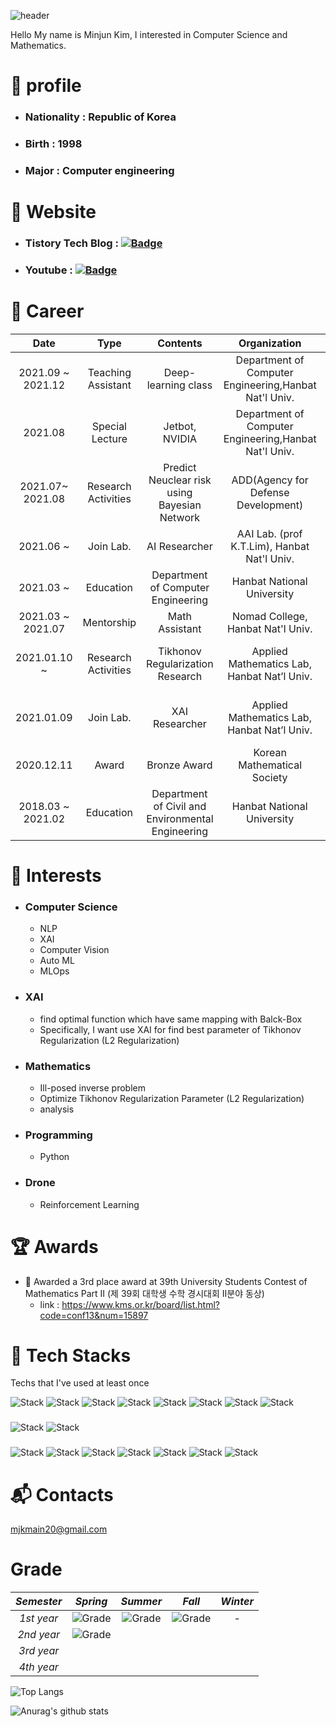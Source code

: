 ![header](https://capsule-render.vercel.app/api?type=soft&color=auto&height=150&section=header&text=KimMinJun&fontSize=70&animation=twinkling)

 Hello My name is Minjun Kim, I interested in Computer Science and Mathematics.

# :boy: profile
  * ### Nationality : Republic of Korea
  * ### Birth : 1998
  * ### Major : Computer engineering 

###
# 📛 Website

* ### Tistory Tech Blog : [![Badge](http://img.shields.io/badge/-Tistory%20Tech%20Blog-brightgreen?style=flat&logo=Tistory&link=https://alpox.kr)](https://deep-learning-challenge.tistory.com/)

* ### Youtube :  [![Badge](https://img.shields.io/badge/Youtube-ff0000?style=flat-square&logo=youtube&link=https://www.youtube.com/channel/UCwmPr4S5IoSGUEVxLvnxqSw)](https://www.youtube.com/channel/UCwmPr4S5IoSGUEVxLvnxqSw)
# 📌 Career

|     Date      |         Type        |          Contents         |                  Organization                 |                     Details               |
|:-------------:|:-------------------:|:-------------------------:|:---------------------------------------------:|:----------------------------------------:|
|  2021.09 ~ 2021.12| Teaching Assistant | Deep-learning class        | Department of Computer Engineering,Hanbat Nat'l Univ.| T.A. of Deep-learning class   (prof. K.T.Lim)|
|  2021.08      | Special Lecture    | Jetbot, NVIDIA             | Department of Computer Engineering,Hanbat Nat'l Univ.| T.A. of using AI with Jetbot Class (prof. K.T.Lim)|
|  2021.07~ 2021.08 | Research Activities| Predict Neuclear risk using Bayesian Network| ADD(Agency for Defense Development)| Confidential                       |
|  2021.06 ~    | Join Lab.          |     AI Researcher         |AAI Lab. (prof K.T.Lim), Hanbat Nat'l Univ.     |  Join "Applied Artificial Inteligence (AAI) Lab."  Research Topic : NLP    https://sites.google.com/view/aailab                |
|  2021.03 ~    |       Education    |    Department of Computer Engineering |          Hanbat National University            |                       -                  |
|  2021.03 ~ 2021.07| Mentorship | Math Assistant | Nomad College, Hanbat Nat'l Univ. | T.A. of Calculus1, Calculus2, Linear Algebra, Differential equation|
|  2021.01.10 ~ | Research Activities|       Tikhonov Regularization Research |  Applied Mathematics Lab,  Hanbat Nat’l Univ. | Research Topic : Ill-posed inverse problem  specifically, Optimize Tikhonov Regularization parameter using XAI|
|  2021.01.09   | Join Lab.          |       XAI Researcher      |   Applied Mathematics Lab,  Hanbat Nat’l Univ.| Join "Institute for Applied Mathematics and Optics"  Research Topic : Optimize the Tikhonov Regularization Parameter|
|  2020.12.11   |        Award       |        Bronze Award       |           Korean Mathematical Society          | Bronze award, Korea University Student Contest of Methematics |
|  2018.03 ~ 2021.02   |    Education    |Department of Civil and Environmental Engineering|Hanbat National University|            -            |


# 🌟 Interests

- ### Computer Science
  * NLP
  * XAI
  * Computer Vision
  * Auto ML
  * MLOps
  
- ### XAI
  * find optimal function which have same mapping with Balck-Box  
  * Specifically, I want use XAI for find best parameter of Tikhonov Regularization (L2 Regularization)

- ### Mathematics 
  * Ill-posed inverse problem
  * Optimize Tikhonov Regularization Parameter (L2 Regularization)
  * analysis

- ### Programming
  * Python

- ### Drone
  * Reinforcement Learning 

###
# :trophy: Awards
  * 🥉 Awarded a 3rd place award at 39th University Students Contest of Mathematics Part II (제 39회 대학생 수학 경시대회 II분야 동상)
    - link : https://www.kms.or.kr/board/list.html?code=conf13&num=15897
###

# 🌠 Tech Stacks

Techs that I've used at least once

![Stack](https://img.shields.io/badge/Python-3766AB?style=flat-square&logo=Python&logoColor=white)
![Stack](https://img.shields.io/badge/Java-007396?style=flat-square&logo=Java&logoColor=white)
![Stack](https://img.shields.io/badge/C++-00599C?style=flat-square&logo=C%2B%2B&logoColor=white)
![Stack](https://img.shields.io/badge/C-A8B9CC?style=flat-square&logo=C&logoColor=white)
![Stack](https://img.shields.io/badge/Flask-1572B6?style=flat-square&logo=Flask&logoColor=white)
![Stack](https://img.shields.io/badge/numpy-8977ad?style=flat-square&logo=numpy&logoColor=white)
![Stack](https://img.shields.io/badge/pandas-0080ff?style=flat-square&logo=pandas&logoColor=white)
![Stack](https://img.shields.io/badge/LaTeX-eee6c4?style=flat-square&logo=Latex&logoColor=black)

###
![Stack](https://img.shields.io/badge/TensorFlow-FFA500?style=flat-square&logo=TensorFlow&logoColor=white)
![Stack](https://img.shields.io/badge/PyTorch-FF4500?style=flat-square&logo=Pytorch&logoColor=white)
###
![Stack](https://img.shields.io/badge/jupyter-FF8C00?style=flat-square&logo=jupyter&logoColor=white)
![Stack](https://img.shields.io/badge/GoogleColab-FFD700?style=flat-square&logo=GoogleColab&logoColor=black)
![Stack](https://img.shields.io/badge/Slack-3e91b5?style=flat-square&logo=slack&logoColor=white)
![Stack](https://img.shields.io/badge/VisualStudio-4b0082?style=flat-square&logo=VisualStudio&logoColor=white)
![Stack](https://img.shields.io/badge/VisualStudioCode-4169e1?style=flat-square&logo=VisualStudioCode&logoColor=white)
![Stack](https://img.shields.io/badge/eclipse-191970?style=flat-square&logo=eclipse&logoColor=white)
![Stack](https://img.shields.io/badge/pycharm-AFEEEE?style=flat-square&logo=pycharm&logoColor=black)
###
# 📬 Contacts

mjkmain20@gmail.com
###


###
# Grade

|    *Semester*  |      *Spring*         |       *Summer*     |       *Fall*      |       *Winter*       |      
|:-------------:|:-------------------:|:-------------------:|:-------------------:|:-------------------:|
|    *1st year*    | ![Grade](https://img.shields.io/badge/grade-4.36%2F4.5-blue)| ![Grade](https://img.shields.io/badge/grade-4.5%2F4.5-blue)| ![Grade](https://img.shields.io/badge/grade-4.38%2F4.5-blue)| - |
|    *2nd year*    | ![Grade](https://img.shields.io/badge/grade-4.5%2F4.5-blue) | 
|    *3rd year*    |
|    *4th year*    |

![Top Langs](https://github-readme-stats.vercel.app/api/top-langs/?username=mjkmain&layout=compact&theme=tokyonight)


![Anurag's github stats](https://github-readme-stats.vercel.app/api?username=mjkmain&layout=compact&theme=tokyonight)
